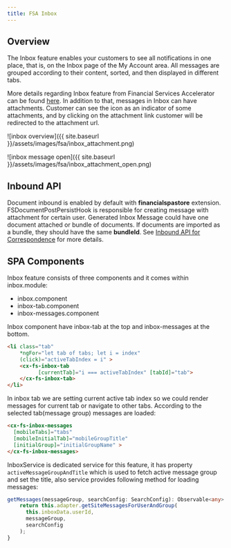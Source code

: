 ```yaml
---
title: FSA Inbox
---
```


## Overview

The Inbox feature enables your customers to see all notifications in one place, that is, on the Inbox page of the My Account area. All messages are grouped according to their content, sorted, and then displayed in different tabs.

More details regarding Inbox feature from Financial Services Accelerator can be found
 [here](https://help.sap.com/viewer/4c33bf189ab9409e84e589295c36d96e/1905/en-US/abe842cac00a4f34a756cd720d4c2288.html).
In addition to that, messages in Inbox can have attachments. Customer can see the icon as an indicator of some attachments, and by clicking on the attachment link customer will be redirected to the attachment url. 

![inbox overview]({{ site.baseurl }}/assets/images/fsa/inbox_attachment.png)

![inbox message open]({{ site.baseurl }}/assets/images/fsa/inbox_attachment_open.png)

## Inbound API

Document inbound is enabled by default with **financialspastore** extension. FSDocumentPostPersistHook is responsible for creating message with attachment for certain user. Generated Inbox Message could have one document attached or bundle of documents. If documents are imported as a bundle, they should have the same **bundleId**. 
See  [Inbound API for Correspondence](https://help.sap.com/viewer/4c33bf189ab9409e84e589295c36d96e/1905/en-US/cfe6ce0fba1e45b88db9e076ec801a61.html?q=fsDocumentPostPersistHook) for more details.

## SPA Components

Inbox feature consists of three components and it comes within inbox.module:

- inbox.component
- inbox-tab.component
- inbox-messages.component

Inbox component have inbox-tab at the top and inbox-messages at the bottom.

```html
<li class="tab"
    *ngFor="let tab of tabs; let i = index"
    (click)="activeTabIndex = i" >
    <cx-fs-inbox-tab 
          [currentTab]="i === activeTabIndex" [tabId]="tab">
    </cx-fs-inbox-tab>
</li>
```

In inbox tab we are setting current active tab index so we could render messages for current tab or navigate to other tabs. According to the selected tab(message group) messages are loaded:

```html
<cx-fs-inbox-messages
  [mobileTabs]="tabs"
  [mobileInitialTab]="mobileGroupTitle"
  [initialGroup]="initialGroupName" >
</cx-fs-inbox-messages>
```

InboxService is dedicated service for this feature, it has property `activeMessageGroupAndTitle` which is used to fetch active message group and set the title, also service provides following method for loading messages:

```typescript
getMessages(messageGroup, searchConfig: SearchConfig): Observable<any> {
    return this.adapter.getSiteMessagesForUserAndGroup(
      this.inboxData.userId,
      messageGroup,
      searchConfig
    );
}
```
